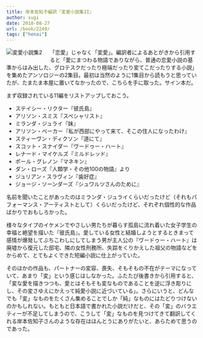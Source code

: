 ```yaml
---
title: 岸本佐知子編訳『変愛小説集II』
author: sugi
date: 2010-08-27
url: /book/2249/
tags: ["henai"]
---
```

<a href="http://www.amazon.co.jp/exec/obidos/ASIN/4062162458/chezsugi-22/ref=nosim/" name="amazletlink" target="_blank"><img src="http://i1.wp.com/ecx.images-amazon.com/images/I/51xh5d7FjTL._SL160_.jpg?w=660" alt="変愛小説集2" class="alignleft" style="float: left; margin: 0 20px 20px 0;" data-recalc-dims="1" /></a>

「恋愛」じゃなく「変愛」。編訳者によるあとがきから引用すると「愛にまつわる物語でありながら、普通の恋愛小説の基準からはみ出した、グロテスクだったり極端だったり変てこだったりする小説」を集めたアンソロジーの2集目。最初は当然のように1集目から読もうと思っていたが、たまたま本屋に置いてなかったので、こちらを手に取った。サイン本だ。

まず収録されている11編をリストアップしておこう。

  * ステイシー・リクター『彼氏島』
  * アリソン・スミス『スペシャリスト』
  * ミランダ・ジュライ『妹』
  * アリソン・ベーカー『私が西部にやって来て、そこの住人になったわけ』
  * スティーヴン・ディクソン『道にて』
  * スコット・スナイダー『ヴードゥー・ハート』
  * レナード・マイケルズ『ミルドレッド』
  * ポール・グレノン『マネキン』
  * ダン・ローズ『人類学・その他100の物語』より
  * ジュリアン・スラヴィン『歯好症』
  * ジョージ・ソーンダーズ『シュワルツさんのために』

名前を聞いたことがあったのはミランダ・ジュライくらいだったけど（それもパフォーマンス・アーティストとして）くらいだったけど、それぞれ個性的な作品ばかりでおもしろかった。

様々なタイプのイケメンでやさしい男たちが暮らす孤島に流れ着いた女子学生の幸福と絶望を描いた『彼氏島』。愛している女性と結婚しようとするときまって感情が爆発してぶちこわしにしてしまう男が主人公の『ヴードゥー・ハート』は廃墟から復元した邸宅、隣の女性刑務所、失踪をくりかえした祖父の物語などをからめて、とてもよくできた短編小説に仕上がっていた。

そのほかの作品も、パートナーの変容、喪失、そもそもの不在がテーマになっていて、あまり「変」という感じはしなかった。ふたたび後書きから引用すると、「変な愛を描きつつも、愛とはそもそも変なものであることを逆に浮き彫りにし、その変さゆえにかえって純愛小説に近づいている」。さらにいうと、どんなでも「変」なものをたくさん集めることでしか「純」なものにはたどりつけないのかもしれない。もともと日本語で書かれた小説だけだと、その「変」のバラエティーが不足してしまうので、こうして「変」なものを見つけてきて翻訳してくれる岸本佐知子さんのような存在はほんとうにありがたいと、あらためて思うのであった。

